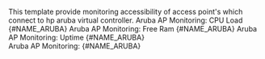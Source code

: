 This template provide monitoring accessibility of access point's which connect to hp aruba virtual controller.
Aruba AP Monitoring: CPU Load {#NAME_ARUBA}	
Aruba AP Monitoring: Free Ram {#NAME_ARUBA}	
Aruba AP Monitoring: Uptime {#NAME_ARUBA}	
Aruba AP Monitoring: {#NAME_ARUBA}
